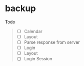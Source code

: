 # backup

Todo
> * [ ] Calendar
>  * [ ] Layout
>  * [ ] Parse response from server
> * [ ] Login
>  * [ ] Layout
>  * [ ] Login Session
